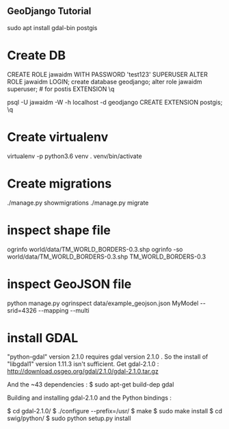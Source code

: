 ## GeoDjango Tutorial

sudo apt install gdal-bin postgis


# Create DB
CREATE ROLE jawaidm WITH PASSWORD 'test123' SUPERUSER
ALTER ROLE jawaidm LOGIN;
create database geodjango;
alter role jawaidm superuser; # for postis EXTENSION
\q

psql -U jawaidm -W -h localhost -d geodjango
CREATE EXTENSION postgis;
\q

# Create virtualenv
virtualenv -p python3.6 venv
. venv/bin/activate

# Create migrations
./manage.py showmigrations
./manage.py migrate

# inspect shape file
ogrinfo world/data/TM_WORLD_BORDERS-0.3.shp
ogrinfo -so world/data/TM_WORLD_BORDERS-0.3.shp TM_WORLD_BORDERS-0.3

# inspect GeoJSON file
python manage.py ogrinspect data/example_geojson.json MyModel --srid=4326 --mapping --multi

# install GDAL
"python-gdal" version 2.1.0 requires gdal version 2.1.0 . So the install of "libgdal1" version 1.11.3 isn't sufficient. Get gdal-2.1.0 : http://download.osgeo.org/gdal/2.1.0/gdal-2.1.0.tar.gz

And the ~43 dependencies : $ sudo apt-get build-dep gdal

Building and installing gdal-2.1.0 and the Python bindings :

$ cd gdal-2.1.0/
$ ./configure --prefix=/usr/
$ make
$ sudo make install
$ cd swig/python/
$ sudo python setup.py install
